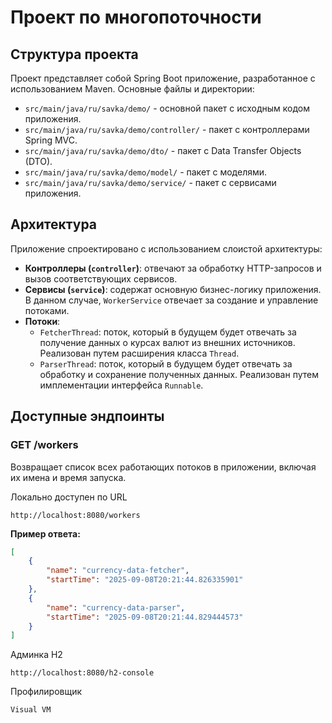 # Проект по многопоточности

## Структура проекта

Проект представляет собой Spring Boot приложение, разработанное с использованием Maven. Основные файлы и директории:

- `src/main/java/ru/savka/demo/` - основной пакет с исходным кодом приложения.
- `src/main/java/ru/savka/demo/controller/` - пакет с контроллерами Spring MVC.
- `src/main/java/ru/savka/demo/dto/` - пакет с Data Transfer Objects (DTO).
- `src/main/java/ru/savka/demo/model/` - пакет с моделями.
- `src/main/java/ru/savka/demo/service/` - пакет с сервисами приложения.

## Архитектура

Приложение спроектировано с использованием слоистой архитектуры:

- **Контроллеры (`controller`)**: отвечают за обработку HTTP-запросов и вызов соответствующих сервисов.
- **Сервисы (`service`)**: содержат основную бизнес-логику приложения. В данном случае, `WorkerService` отвечает за создание и управление потоками.
- **Потоки**: 
    - `FetcherThread`: поток, который в будущем будет отвечать за получение данных о курсах валют из внешних источников. Реализован путем расширения класса `Thread`.
    - `ParserThread`: поток, который в будущем будет отвечать за обработку и сохранение полученных данных. Реализован путем имплементации интерфейса `Runnable`.

## Доступные эндпоинты

### GET /workers

Возвращает список всех работающих потоков в приложении, включая их имена и время запуска.

Локально доступен по URL
```
http://localhost:8080/workers
```

**Пример ответа:**

```json
[
    {
        "name": "currency-data-fetcher",
        "startTime": "2025-09-08T20:21:44.826335901"
    },
    {
        "name": "currency-data-parser",
        "startTime": "2025-09-08T20:21:44.829444573"
    }
]
```

Админка H2

```
http://localhost:8080/h2-console
```

Профилировщик

```
Visual VM
```